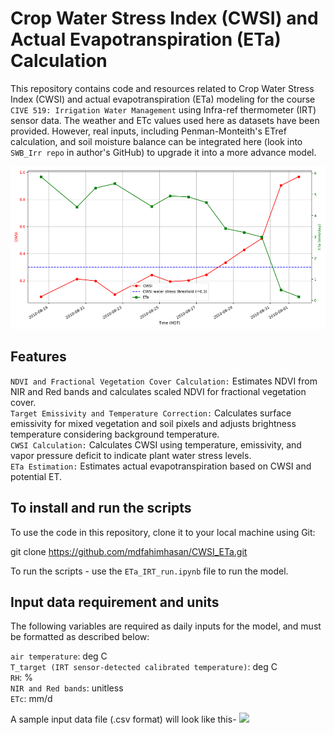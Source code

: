 # Crop Water Stress Index (CWSI) and Actual Evapotranspiration (ETa) Calculation
This repository contains code and resources related to Crop Water Stress Index (CWSI) and actual evapotranspiration (ETa) modeling for the course `CIVE 519: Irrigation Water Management` using Infra-ref thermometer (IRT) sensor data. The weather and ETc values used here as datasets have been provided. However, real inputs, including Penman-Monteith's ETref calculation, and soil moisture balance can be integrated here (look into `SWB_Irr repo` in author's GitHub) to upgrade it into a more advance model.

<img src="figs/CWSI_ETa.png" height="260"/>

## Features
`NDVI and Fractional Vegetation Cover Calculation:` Estimates NDVI from NIR and Red bands and calculates scaled NDVI for fractional vegetation cover. <br>
`Target Emissivity and Temperature Correction:` Calculates surface emissivity for mixed vegetation and soil pixels and adjusts brightness temperature considering background temperature.  <br>
`CWSI Calculation:` Calculates CWSI using temperature, emissivity, and vapor pressure deficit to indicate plant water stress levels.  <br>
`ETa Estimation:` Estimates actual evapotranspiration based on CWSI and potential ET.   <br>

## To install and run the scripts
To use the code in this repository, clone it to your local machine using Git:

git clone https://github.com/mdfahimhasan/CWSI_ETa.git

To run the scripts - use the `ETa_IRT_run.ipynb` file to run the model.

## Input data requirement and units 
The following variables are required as daily inputs for the model, and must be formatted as described below:  

`air temperature`: deg C <br>
`T_target (IRT sensor-detected calibrated temperature)`: deg C <br>
`RH`: % <br>
`NIR and Red bands`: unitless <br>
`ETc`: mm/d <br>

A sample input data file (.csv format) will look like this-
<img src="figs/input_structure.PNG" height="260"/>
